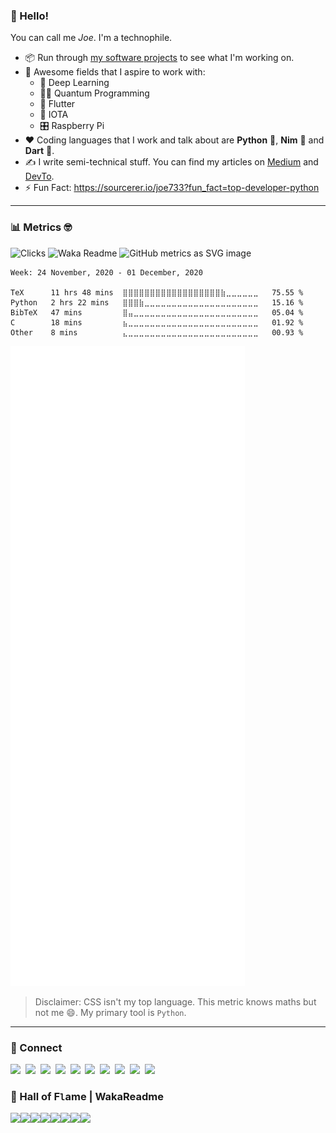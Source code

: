 ### 👋 Hello!
You can call me *Joe*. I'm a technophile.

- 📦 Run through [my software projects](https://github.com/joe733?tab=repositories) to see what I'm working on.
- 🤩 Awesome fields that I aspire to work with:
	- 🧬 Deep Learning
	- 👨‍💻 Quantum Programming
	- 💙 Flutter
	- 💸 IOTA
	- 🎛 Raspberry Pi
- ❤️ Coding languages that I work and talk about are **Python** 🐍, **Nim** 👑 and **Dart** 🎯.
- ✍️ I write semi-technical stuff. You can find my articles on [Medium](https://medium.com/@joe733/) and [DevTo](https://dev.to/joe733/).
- ⚡️ Fun Fact: <https://sourcerer.io/joe733?fun_fact=top-developer-python>

---

### :bar_chart: Metrics :nerd_face:

![Clicks](https://komarev.com/ghpvc/?username=joe733) ![Waka Readme](https://github.com/joe733/joe733/workflows/Waka%20Readme/badge.svg) ![GitHub metrics as SVG image](https://github.com/joe733/joe733/workflows/GitHub%20metrics%20as%20SVG%20image/badge.svg)

<!--START_SECTION:waka-->
```text
Week: 24 November, 2020 - 01 December, 2020

TeX      11 hrs 48 mins  ⣿⣿⣿⣿⣿⣿⣿⣿⣿⣿⣿⣿⣿⣿⣿⣿⣿⣿⣷⣀⣀⣀⣀⣀⣀   75.55 % 
Python   2 hrs 22 mins   ⣿⣿⣿⣷⣀⣀⣀⣀⣀⣀⣀⣀⣀⣀⣀⣀⣀⣀⣀⣀⣀⣀⣀⣀⣀   15.16 % 
BibTeX   47 mins         ⣿⣤⣀⣀⣀⣀⣀⣀⣀⣀⣀⣀⣀⣀⣀⣀⣀⣀⣀⣀⣀⣀⣀⣀⣀   05.04 % 
C        18 mins         ⣦⣀⣀⣀⣀⣀⣀⣀⣀⣀⣀⣀⣀⣀⣀⣀⣀⣀⣀⣀⣀⣀⣀⣀⣀   01.92 % 
Other    8 mins          ⣄⣀⣀⣀⣀⣀⣀⣀⣀⣀⣀⣀⣀⣀⣀⣀⣀⣀⣀⣀⣀⣀⣀⣀⣀   00.93 % 
```
<!--END_SECTION:waka-->

![GitHub metrics](https://github.com/joe733/joe733/blob/master/github-metrics.svg)

> Disclaimer: CSS isn't my top language. This metric knows maths but not me :smile:. My primary tool is `Python`.

---

### 🔗 Connect
<a href='https://twitter.com/_joe733'><img src='https://i.stack.imgur.com/xR1Qg.png' width='24'/></a>&nbsp;
<a href='https://www.facebook.com/jovialjoejayarson'><img src='https://i.stack.imgur.com/U9qVP.png' width='24'/></a>&nbsp;
<a href='https://www.linkedin.com/in/joe733'><img src='https://i.stack.imgur.com/VrlLG.png' width='24'/></a>&nbsp;
<a href='https://dev.to/joe733'><img src='https://i.stack.imgur.com/Vsd9o.png' width='24'/></a>&nbsp;
<a href='https://dribbble.com/joe733'><img src='https://i.stack.imgur.com/m9Q2e.png' width='24'/></a>&nbsp;
<a href='https://medium.com/@joe733'><img src='https://i.stack.imgur.com/Il68G.png' width='24'/></a>&nbsp;
<a href='https://stackoverflow.com/users/8828460/joe733'><img src='https://i.stack.imgur.com/s23fT.png' width='24'/></a>&nbsp;
<a href='https://www.hackerrank.com/joe733'><img src='https://i.stack.imgur.com/giL3d.png' width='24'/></a>&nbsp;
<a href='https://www.codewars.com/users/joe733'><img src='https://i.stack.imgur.com/y9Ee7.png' width='24'/></a>&nbsp;
<a href='https://repl.it/@joe733'><img src='https://i.stack.imgur.com/KYxIp.png' width='24'/></a>

### 🎃 Hall of F`l`ame | WakaReadme

[![](https://sourcerer.io/fame/joe733/athul/waka-readme/images/0)](https://sourcerer.io/fame/joe733/athul/waka-readme/links/0)[![](https://sourcerer.io/fame/joe733/athul/waka-readme/images/1)](https://sourcerer.io/fame/joe733/athul/waka-readme/links/1)[![](https://sourcerer.io/fame/joe733/athul/waka-readme/images/2)](https://sourcerer.io/fame/joe733/athul/waka-readme/links/2)[![](https://sourcerer.io/fame/joe733/athul/waka-readme/images/3)](https://sourcerer.io/fame/joe733/athul/waka-readme/links/3)[![](https://sourcerer.io/fame/joe733/athul/waka-readme/images/4)](https://sourcerer.io/fame/joe733/athul/waka-readme/links/4)[![](https://sourcerer.io/fame/joe733/athul/waka-readme/images/5)](https://sourcerer.io/fame/joe733/athul/waka-readme/links/5)[![](https://sourcerer.io/fame/joe733/athul/waka-readme/images/6)](https://sourcerer.io/fame/joe733/athul/waka-readme/links/6)[![](https://sourcerer.io/fame/joe733/athul/waka-readme/images/7)](https://sourcerer.io/fame/joe733/athul/waka-readme/links/7)
